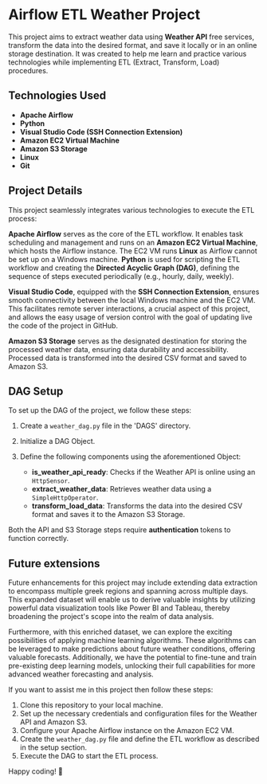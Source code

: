 # Airflow ETL Weather Project

This project aims to extract weather data using **Weather API** free services, transform the data into the desired format, and save it locally or in an online storage destination. It was created to help me learn and practice various technologies while implementing ETL (Extract, Transform, Load) procedures.

## Technologies Used

- **Apache Airflow**
- **Python**
- **Visual Studio Code (SSH Connection Extension)**
- **Amazon EC2 Virtual Machine**
- **Amazon S3 Storage**
- **Linux**
- **Git**

## Project Details

This project seamlessly integrates various technologies to execute the ETL process:

**Apache Airflow** serves as the core of the ETL workflow. It enables task scheduling and management and runs on an **Amazon EC2 Virtual Machine**, which hosts the Airflow instance. The EC2 VM runs **Linux** as Airflow cannot be set up on a Windows machine. **Python** is used for scripting the ETL workflow and creating the **Directed Acyclic Graph (DAG)**, defining the sequence of steps executed periodically (e.g., hourly, daily, weekly).

**Visual Studio Code**, equipped with the **SSH Connection Extension**, ensures smooth connectivity between the local Windows machine and the EC2 VM. This facilitates remote server interactions, a crucial aspect of this project, and allows the easy usage of version control with the goal of updating live the code of the project in GitHub.

**Amazon S3 Storage** serves as the designated destination for storing the processed weather data, ensuring data durability and accessibility. Processed data is transformed into the desired CSV format and saved to Amazon S3.

## DAG Setup

To set up the DAG of the project, we follow these steps:

1. Create a `weather_dag.py` file in the 'DAGS' directory.
2. Initialize a DAG Object.
3. Define the following components using the aforementioned Object:

   - **is_weather_api_ready**: Checks if the Weather API is online using an `HttpSensor`.
   - **extract_weather_data**: Retrieves weather data using a `SimpleHttpOperator`.
   - **transform_load_data**: Transforms the data into the desired CSV format and saves it to the Amazon S3 Storage.

Both the API and S3 Storage steps require **authentication** tokens to function correctly.

## Future extensions

Future enhancements for this project may include extending data extraction to encompass multiple greek regions and spanning across multiple days. This expanded dataset will enable us to derive valuable insights by utilizing powerful data visualization tools like Power BI and Tableau, thereby broadening the project's scope into the realm of data analysis.

Furthermore, with this enriched dataset, we can explore the exciting possibilities of applying machine learning algorithms. These algorithms can be leveraged to make predictions about future weather conditions, offering valuable forecasts. Additionally, we have the potential to fine-tune and train pre-existing deep learning models, unlocking their full capabilities for more advanced weather forecasting and analysis.

If you want to assist me in this project then follow these steps:

1. Clone this repository to your local machine.
2. Set up the necessary credentials and configuration files for the Weather API and Amazon S3.
3. Configure your Apache Airflow instance on the Amazon EC2 VM.
4. Create the `weather_dag.py` file and define the ETL workflow as described in the setup section.
5. Execute the DAG to start the ETL process.

Happy coding! 🚀
